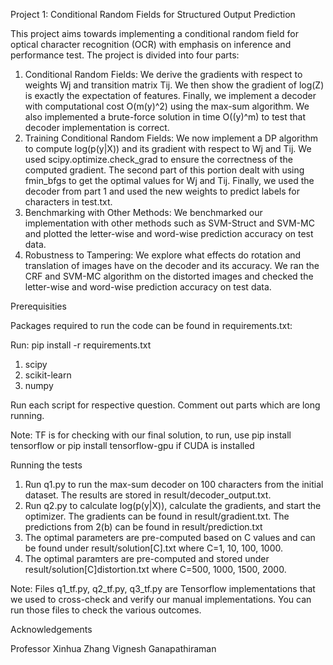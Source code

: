 Project 1: Conditional Random Fields for Structured Output Prediction

This project aims towards implementing a conditional random field for optical character recognition (OCR) with emphasis on inference and performance test. The project is divided into four parts:

1. Conditional Random Fields: We derive the gradients with respect to weights Wj and transition matrix Tij. We then show the gradient of log(Z) is exactly the expectation of features. Finally, we implement a decoder with computational cost O(m(y)^2) using the max-sum algorithm. We also implemented a brute-force solution in time O((y)^m) to test that decoder implementation is correct.
2. Training Conditional Random Fields: We now implement a DP algorithm to compute log(p(y|X)) and its gradient with respect to Wj and Tij. We used scipy.optimize.check_grad to ensure the correctness of the computed gradient. The second part of this portion dealt with using fmin_bfgs to get the optimal values for Wj and Tij. Finally, we used the decoder from part 1 and used the new weights to predict labels for characters in test.txt.
3. Benchmarking with Other Methods: We benchmarked our implementation with other methods such as SVM-Struct and SVM-MC and plotted the letter-wise and word-wise prediction accuracy on test data.
4. Robustness to Tampering: We explore what effects do rotation and translation of images have on the decoder and its accuracy. We ran the CRF and SVM-MC algorithm on the distorted images and checked the letter-wise and word-wise prediction accuracy on test data.

Prerequisities

Packages required to run the code can be found in requirements.txt:

Run: pip install -r requirements.txt

1. scipy
2. scikit-learn
3. numpy

Run each script for respective question.
Comment out parts which are long running.

Note: TF is for checking with our final solution, to run, use 
pip install tensorflow or 
pip install tensorflow-gpu if CUDA is installed

Running the tests

1. Run q1.py to run the max-sum decoder on 100 characters from the initial dataset. The results are stored in result/decoder_output.txt.
2. Run q2.py to calculate log(p(y|X)), calculate the gradients, and start the optimizer. The gradients can be found in result/gradient.txt. The predictions from 2(b) can be found in result/prediction.txt
3. The optimal parameters are pre-computed based on C values and can be found under result/solution[C].txt where C=1, 10, 100, 1000.
4. The optimal paramters are pre-computed and stored under result/solution[C]distortion.txt where C=500, 1000, 1500, 2000.

Note: Files q1_tf.py, q2_tf.py, q3_tf.py are Tensorflow implementations that we used to cross-check and verify our manual implementations. You can run those files to check the various outcomes.

Acknowledgements

Professor Xinhua Zhang
Vignesh Ganapathiraman
